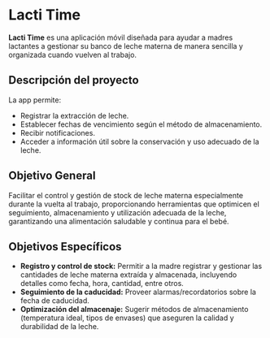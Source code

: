 # Lacti Time

**Lacti Time** es una aplicación móvil diseñada para ayudar a madres lactantes a gestionar su banco de leche materna de manera sencilla y organizada cuando vuelven al trabajo.

## Descripción del proyecto

La app permite:

- Registrar la extracción de leche.
- Establecer fechas de vencimiento según el método de almacenamiento.
- Recibir notificaciones.
- Acceder a información útil sobre la conservación y uso adecuado de la leche.

## Objetivo General

Facilitar el control y gestión de stock de leche materna especialmente durante la vuelta al trabajo, proporcionando herramientas que optimicen el seguimiento, almacenamiento y utilización adecuada de la leche, garantizando una alimentación saludable y continua para el bebé.

## Objetivos Específicos

- **Registro y control de stock:** Permitir a la madre registrar y gestionar las cantidades de leche materna extraída y almacenada, incluyendo detalles como fecha, hora, cantidad, entre otros.
- **Seguimiento de la caducidad:** Proveer alarmas/recordatorios sobre la fecha de caducidad.
- **Optimización del almacenaje:** Sugerir métodos de almacenamiento (temperatura ideal, tipos de envases) que aseguren la calidad y durabilidad de la leche.
